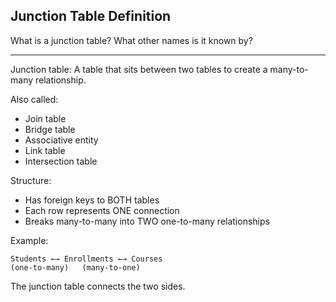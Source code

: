 ## Junction Table Definition

What is a junction table? What other names is it known by?

---

Junction table: A table that sits between two tables to create a many-to-many relationship.

Also called:
- Join table
- Bridge table
- Associative entity
- Link table
- Intersection table

Structure:
- Has foreign keys to BOTH tables
- Each row represents ONE connection
- Breaks many-to-many into TWO one-to-many relationships

Example:
```
Students ←→ Enrollments ←→ Courses
(one-to-many)   (many-to-one)
```

The junction table connects the two sides.

